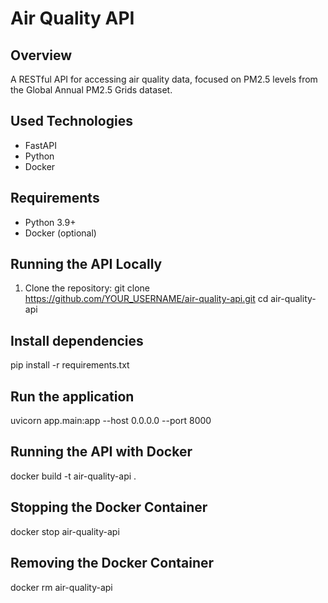 # Air Quality API

## Overview
A RESTful API for accessing air quality data, focused on PM2.5 levels from the Global Annual PM2.5 Grids dataset.

## Used Technologies 
- FastAPI
- Python
- Docker

## Requirements
- Python 3.9+
- Docker (optional)

## Running the API Locally
1. Clone the repository:
   git clone https://github.com/YOUR_USERNAME/air-quality-api.git
   cd air-quality-api
   
## Install dependencies
pip install -r requirements.txt

## Run the application
uvicorn app.main:app --host 0.0.0.0 --port 8000

## Running the API with Docker
docker build -t air-quality-api .

## Stopping the Docker Container
docker stop air-quality-api

## Removing the Docker Container
docker rm air-quality-api

